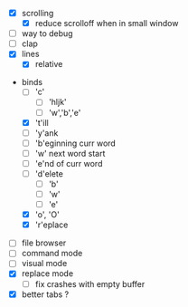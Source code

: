 - [x] scrolling
    - [x] reduce scrolloff when in small window
- [ ] way to debug
- [ ] clap
- [x] lines
    - [x] relative

- binds
    - [ ] 'c'
        - [ ] 'hljk'
        - [ ] 'w','b','e'
    - [x] 't'ill
    - [ ] 'y'ank
    - [ ] 'b'eginning curr word
    - [ ] 'w' next word start
    - [ ] 'e'nd of curr word
    - [ ] 'd'elete
        - [ ] 'b'
        - [ ] 'w'
        - [ ] 'e'
    - [x] 'o', 'O'
    - [x] 'r'eplace

- [ ] file browser
- [ ] command mode
- [ ] visual mode
- [x] replace mode
    - [ ] fix crashes with empty buffer

- [x] better tabs ?
